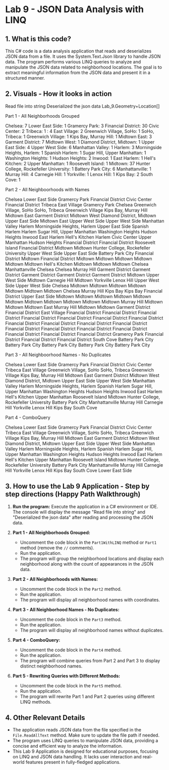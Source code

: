 ﻿# Lab 9 - JSON Data Analysis with LINQ

## 1. What is this code?
This C# code is a data analysis application that reads and deserializes JSON data from a file. It uses the System.Text.Json library to handle JSON data. The program performs various LINQ queries to analyze and manipulate the JSON data related to neighborhood locations. The goal is to extract meaningful information from the JSON data and present it in a structured manner.

## 2. Visuals - How it looks in action
Read file into string
Deserialized the json data
Lab_9.Geometry+Location[]

Part 1 - All Neighborhoods Grouped

Chelsea: 7
Lower East Side: 1
Gramercy Park: 3
Financial District: 30
Civic Center: 2
Tribeca: 1
: 4
East Village: 2
Greenwich Village, SoHo: 1
SoHo, Tribeca: 1
Greenwich Village: 1
Kips Bay, Murray Hill: 1
Midtown East: 3
Garment District: 7
Midtown West: 1
Diamond District, Midtown: 1
Upper East Side: 4
Upper West Side: 6
Manhattan Valley: 1
Harlem: 3
Morningside Heights, Harlem: 1
Spanish Harlem: 1
Sugar Hill, Upper Manhattan: 1
Washington Heights: 1
Hudson Heights: 2
Inwood: 1
East Harlem: 1
Hell's Kitchen: 2
Upper Manhattan: 1
Roosevelt Island: 1
Midtown: 37
Hunter College, Rockefeller University: 1
Battery Park City: 6
Manhattanville: 1
Murray Hill: 4
Carnegie Hill: 1
Yorkville: 1
Lenox Hill: 1
Kips Bay: 2
South Cove: 1

Part 2 - All Neighboorhoods with Names

Chelsea
Lower East Side
Gramercy Park
Financial District
Civic Center
Financial District
Tribeca
East Village
Gramercy Park
Chelsea
Greenwich Village, SoHo
SoHo, Tribeca
Greenwich Village
Kips Bay, Murray Hill
Midtown East
Garment District
Midtown West
Diamond District, Midtown
Upper East Side
Midtown East
Upper West Side
Upper West Side
Manhattan Valley
Harlem
Morningside Heights, Harlem
Upper East Side
Spanish Harlem
Harlem
Sugar Hill, Upper Manhattan
Washington Heights
Hudson Heights
Inwood
East Harlem
Hell's Kitchen
Harlem
Civic Center
Upper Manhattan
Hudson Heights
Financial District
Financial District
Roosevelt Island
Financial District
Midtown
Midtown
Hunter College, Rockefeller University
Upper West Side
Upper East Side
Battery Park City
Financial District
Midtown
Financial District
Midtown
Midtown
Midtown
Midtown
Midtown
Midtown
Hell's Kitchen
Midtown
Midtown
Midtown
Chelsea
Manhattanville
Chelsea
Chelsea
Murray Hill
Garment District
Garment District
Garment District
Garment District
Garment District
Midtown
Upper West Side
Midtown
Carnegie Hill
Midtown
Yorkville
Lenox Hill
Upper West Side
Upper West Side
Chelsea
Midtown
Midtown
Midtown
Midtown
Midtown
Midtown
Midtown
Chelsea
Murray Hill
Kips Bay
Kips Bay
Financial District
Upper East Side
Midtown
Midtown
Midtown
Midtown
Midtown
Midtown
Midtown
Midtown
Midtown
Midtown
Midtown
Murray Hill
Midtown
Midtown
Midtown East
Murray Hill
Midtown
Midtown
Garment District
Financial District
East Village
Financial District
Financial District
Financial District
Financial District
Financial District
Financial District
Financial District
Financial District
Financial District
Financial District
Financial District
Financial District
Financial District
Financial District
Financial District
Financial District
Financial District
Financial District
Gramercy Park
Financial District
Financial District
Financial District
South Cove
Battery Park City
Battery Park City
Battery Park City
Battery Park City
Battery Park City

Part 3 - All Neighboorhood Names - No Duplicates

Chelsea
Lower East Side
Gramercy Park
Financial District
Civic Center
Tribeca
East Village
Greenwich Village, SoHo
SoHo, Tribeca
Greenwich Village
Kips Bay, Murray Hill
Midtown East
Garment District
Midtown West
Diamond District, Midtown
Upper East Side
Upper West Side
Manhattan Valley
Harlem
Morningside Heights, Harlem
Spanish Harlem
Sugar Hill, Upper Manhattan
Washington Heights
Hudson Heights
Inwood
East Harlem
Hell's Kitchen
Upper Manhattan
Roosevelt Island
Midtown
Hunter College, Rockefeller University
Battery Park City
Manhattanville
Murray Hill
Carnegie Hill
Yorkville
Lenox Hill
Kips Bay
South Cove

Part 4 - ComboQuery

Chelsea
Lower East Side
Gramercy Park
Financial District
Civic Center
Tribeca
East Village
Greenwich Village, SoHo
SoHo, Tribeca
Greenwich Village
Kips Bay, Murray Hill
Midtown East
Garment District
Midtown West
Diamond District, Midtown
Upper East Side
Upper West Side
Manhattan Valley
Harlem
Morningside Heights, Harlem
Spanish Harlem
Sugar Hill, Upper Manhattan
Washington Heights
Hudson Heights
Inwood
East Harlem
Hell's Kitchen
Upper Manhattan
Roosevelt Island
Midtown
Hunter College, Rockefeller University
Battery Park City
Manhattanville
Murray Hill
Carnegie Hill
Yorkville
Lenox Hill
Kips Bay
South Cove
Lower East Side

## 3. How to use the Lab 9 Application - Step by step directions (Happy Path Walkthrough)
1. **Run the program:** Execute the application in a C# environment or IDE. The console will display the message "Read file into string" and "Deserialized the json data" after reading and processing the JSON data.

2. **Part 1 - All Neighborhoods Grouped:**
   - Uncomment the code block in the `Part1WithLINQ` method or `Part1` method (remove the `//` comments).
   - Run the application.
   - The program will group the neighborhood locations and display each neighborhood along with the count of appearances in the JSON data.

3. **Part 2 - All Neighborhoods with Names:**
   - Uncomment the code block in the `Part2` method.
   - Run the application.
   - The program will display all neighborhood names with coordinates.

4. **Part 3 - All Neighborhood Names - No Duplicates:**
   - Uncomment the code block in the `Part3` method.
   - Run the application.
   - The program will display all neighborhood names without duplicates.

5. **Part 4 - ComboQuery:**
   - Uncomment the code block in the `Part4` method.
   - Run the application.
   - The program will combine queries from Part 2 and Part 3 to display distinct neighborhood names.

6. **Part 5 - Rewriting Queries with Different Methods:**
   - Uncomment the code block in the `Part5` method.
   - Run the application.
   - The program will rewrite Part 1 and Part 2 queries using different LINQ methods.

## 4. Other Relevant Details
- The application reads JSON data from the file specified in the `File.ReadAllText` method. Make sure to update the file path if needed.
- The program uses LINQ queries to manipulate JSON data, providing a concise and efficient way to analyze the information.
- This Lab 9 Application is designed for educational purposes, focusing on LINQ and JSON data handling. It lacks user interaction and real-world features present in fully-fledged applications.